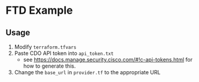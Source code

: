 # FTD Example

## Usage
1. Modify `terraform.tfvars`
2. Paste CDO API token into `api_token.txt`
    - see https://docs.manage.security.cisco.com/#!c-api-tokens.html for how to generate this.
3. Change the `base_url` in `provider.tf` to the appropriate URL